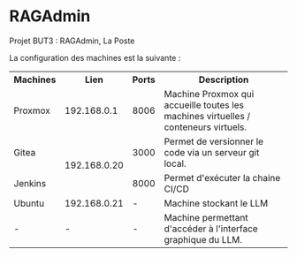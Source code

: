 # RAGAdmin
Projet BUT3 : RAGAdmin, La Poste

La configuration des machines est la suivante :  

<table>
    <tr>
        <th>Machines</th>
        <th>Lien</th>
        <th>Ports</th>
        <th>Description</th>
    </tr>
    <tr>
        <td>Proxmox</td>
        <td>192.168.0.1</td>
        <td>8006</td>
        <td>Machine Proxmox qui accueille toutes les machines virtuelles / conteneurs virtuels.
    </tr>
    <tr>
        <td>Gitea</td>
        <td  rowspan="2">192.168.0.20</td>
        <td>3000</td>
        <td>Permet de versionner le code via un serveur git local.</td>
    </tr>
    <tr>
        <td>Jenkins</td>
        <td>8000</td>
        <td>Permet d'exécuter la chaine CI/CD</td>
    </tr>
    <tr>
        <td>Ubuntu</td>
        <td>192.168.0.21</td> <!-- Cellule fusionnée pour masquer la bordure -->
        <td>-</td>
        <td>Machine stockant le LLM</td>
    </tr>
    <tr>
        <td>-</td>
        <td>-</td> <!-- Cellule fusionnée pour masquer la bordure -->
        <td>-</td>
        <td>Machine permettant d'accéder à l'interface graphique du LLM.</td>
    </tr>
  
</table>


